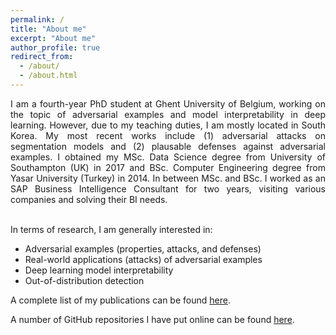 ```yaml
---
permalink: /
title: "About me"
excerpt: "About me"
author_profile: true
redirect_from:
  - /about/
  - /about.html
---
```


<div style="text-align: justify"> I am a fourth-year PhD student at Ghent University of Belgium, working on the topic of adversarial examples and model interpretability in deep learning. However, due to my teaching duties, I am mostly located in South Korea. My most recent works include (1) adversarial attacks on segmentation models and (2) plausable defenses against adversarial examples. I obtained my MSc. Data Science degree from University of Southampton (UK) in 2017 and BSc. Computer Engineering degree from Yasar University (Turkey) in 2014. In between MSc. and BSc. I worked as an SAP Business Intelligence Consultant for two years, visiting various companies and solving their BI needs.
</div>

<br />

In terms of research, I am generally interested in:

* Adversarial examples (properties, attacks, and defenses)
* Real-world applications (attacks) of adversarial examples
* Deep learning model interpretability
* Out-of-distribution detection

A complete list of my publications can be found [here](https://utkuozbulak.github.io/publications/).

A number of GitHub repositories I have put online can be found [here](https://github.com/utkuozbulak).
